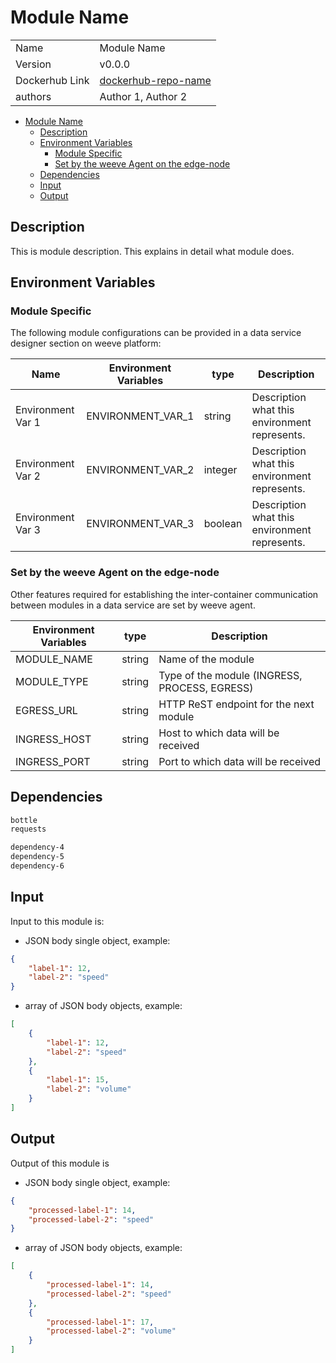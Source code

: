 # Module Name

|                |                                       |
| -------------- | ------------------------------------- |
| Name           | Module Name                           |
| Version        | v0.0.0                                |
| Dockerhub Link | [dockerhub-repo-name](https://hub.docker.com/r/dockerhub-repo-name) |
| authors        | Author 1, Author 2                    |

- [Module Name](#module-name)
  - [Description](#description)
  - [Environment Variables](#environment-variables)
    - [Module Specific](#module-specific)
    - [Set by the weeve Agent on the edge-node](#set-by-the-weeve-agent-on-the-edge-node)
  - [Dependencies](#dependencies)
  - [Input](#input)
  - [Output](#output)

## Description

This is module description. This explains in detail what module does.

## Environment Variables

### Module Specific

The following module configurations can be provided in a data service designer section on weeve platform:

| Name                 | Environment Variables     | type     | Description                                              |
| -------------------- | ------------------------- | -------- | -------------------------------------------------------- |
| Environment Var 1    | ENVIRONMENT_VAR_1         | string   | Description what this environment represents.            |
| Environment Var 2    | ENVIRONMENT_VAR_2         | integer  | Description what this environment represents.            |
| Environment Var 3    | ENVIRONMENT_VAR_3         | boolean  | Description what this environment represents.            |


### Set by the weeve Agent on the edge-node

Other features required for establishing the inter-container communication between modules in a data service are set by weeve agent.

| Environment Variables | type   | Description                                    |
| --------------------- | ------ | ---------------------------------------------- |
| MODULE_NAME           | string | Name of the module                             |
| MODULE_TYPE           | string | Type of the module (INGRESS, PROCESS, EGRESS)  |
| EGRESS_URL            | string | HTTP ReST endpoint for the next module         |
| INGRESS_HOST          | string | Host to which data will be received            |
| INGRESS_PORT          | string | Port to which data will be received            |

## Dependencies

```txt
bottle
requests

dependency-4
dependency-5
dependency-6
```

## Input

Input to this module is:

* JSON body single object, example:

```json
{
    "label-1": 12,
    "label-2": "speed"
}
```

* array of JSON body objects, example:

```json
[
    {
        "label-1": 12,
        "label-2": "speed"
    },
    {
        "label-1": 15,
        "label-2": "volume"
    }
]
```

## Output

Output of this module is 

* JSON body single object, example:

```json
{
    "processed-label-1": 14,
    "processed-label-2": "speed"
}
```

* array of JSON body objects, example:

```json
[
    {
        "processed-label-1": 14,
        "processed-label-2": "speed"
    },
    {
        "processed-label-1": 17,
        "processed-label-2": "volume"
    }
]
```
